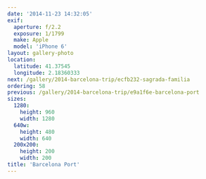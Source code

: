 ```yaml
---
date: '2014-11-23 14:32:05'
exif:
  aperture: f/2.2
  exposure: 1/1799
  make: Apple
  model: 'iPhone 6'
layout: gallery-photo
location:
  latitude: 41.37545
  longitude: 2.18360333
next: /gallery/2014-barcelona-trip/ecfb232-sagrada-familia
ordering: 58
previous: /gallery/2014-barcelona-trip/e9a1f6e-barcelona-port
sizes:
  1280:
    height: 960
    width: 1280
  640w:
    height: 480
    width: 640
  200x200:
    height: 200
    width: 200
title: 'Barcelona Port'
---
```

